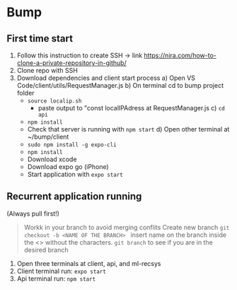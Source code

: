 # Bump

## First time start

1. Follow this instruction to create SSH -> link https://nira.com/how-to-clone-a-private-repository-in-github/
2. Clone repo with SSH
3. Download dependencies and client start process
  a) Open VS Code/client/utils/RequestManager.js
  b) On terminal cd to bump project folder
    - ``` source localip.sh ```
      - paste output to "const localIPAdress at RequestManager.js
  c) ``` cd api ```
    - ```npm install ```
    - Check that server is running with ```npm start```
  d) Open other terminal at ~/bump/client
    - ```sudo npm install -g expo-cli```
    - ```npm install```
    - Download xcode
    - Download expo go (iPhone)
    - Start application with ```expo start```

## Recurrent application running
(Always pull first!)
> Workk in your branch to avoid merging conflits 
> Create new branch ```git checkout -b <NAME OF THE BRANCH> ``` insert name on the branch inside the <> without the characters.
> ```git branch``` to see if you are in the desired branch
1. Open three terminals at client, api, and ml-recsys
2. Client terminal run: ```expo start```
3. Api terminal run: ```npm start```
